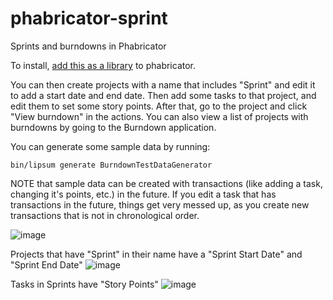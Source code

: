 phabricator-sprint
==================

Sprints and burndowns in Phabricator

To install, [add this as a library](https://secure.phabricator.com/book/phabricator/article/libraries/) to phabricator.

You can then create projects with a name that includes "Sprint" and edit it to add a start date and end date. Then add some tasks to that project, and edit them to set some story points. After that, go to the project and click "View burndown" in the actions. You can also view a list of projects with burndowns by going to the Burndown application.

You can generate some sample data by running:

```
bin/lipsum generate BurndownTestDataGenerator
```

NOTE that sample data can be created with transactions (like adding a task, changing it's points, etc.) in the future. If you edit a task that has transactions in the future, things get very messed up, as you create new transactions that is not in chronological order.


![image](https://cloud.githubusercontent.com/assets/139870/3885291/22334e40-21bf-11e4-909c-ef20666bc2bb.png)

Projects that have "Sprint" in their name have a "Sprint Start Date" and "Sprint End Date"
![image](https://cloud.githubusercontent.com/assets/139870/3885306/61a8723a-21bf-11e4-8bba-7487e1885e62.png)

Tasks in Sprints have "Story Points"
![image](https://cloud.githubusercontent.com/assets/139870/3885313/8a3458d6-21bf-11e4-9391-3ecb10fd929c.png)
